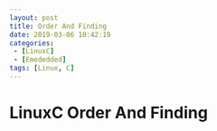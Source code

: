 ```yaml
---
layout: post
title: Order And Finding
date: 2019-03-06 10:42:19
categories: 
 - [LinuxC] 
 - [Emededded]
tags: [Linux, C]
---
```


# LinuxC Order And Finding


